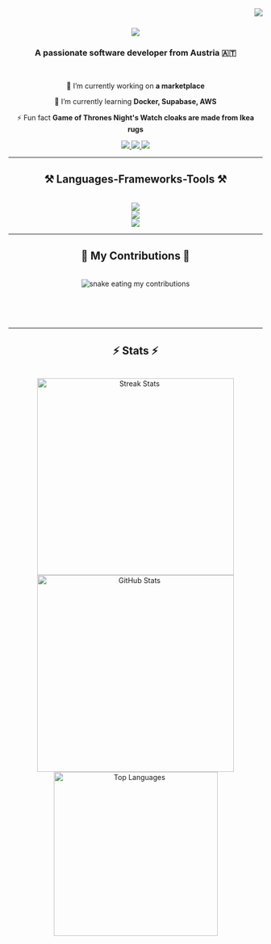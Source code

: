 <img align="right" src="https://visitor-badge.laobi.icu/badge?page_id=cxyeat.cxyeat" />

<h1 align="center">
    <img src="https://readme-typing-svg.herokuapp.com/?font=Righteous&size=35&center=true&vCenter=true&width=500&height=70&duration=4000&lines=Hello+There!+👋;+I'm+Aron+Handan!;" />
</h1>

<h3 align="center">A passionate software developer from Austria 🇦🇹</h3>

<br/>
<div align="center">
 
 🔭 I’m currently working on **a marketplace**
 
 🌱 I’m currently learning **Docker, Supabase, AWS**

⚡ Fun fact **Game of Thrones Night's Watch cloaks are made from Ikea rugs**

 </div>
 
<div align="center"> 
  <a href="mailto:pedro.sales.muniz@gmail.com">
    <img src="https://img.shields.io/badge/Gmail-333333?style=for-the-badge&logo=gmail&logoColor=red" />
  </a>
  <a href="https://linkedin.com/in/pedro-sales-muniz" target="_blank">
    <img src="https://img.shields.io/badge/LinkedIn-0077B5?style=for-the-badge&logo=linkedin&logoColor=white" target="_blank" />
  </a>
  <a href="https://salesp07.github.io" target="_blank">
     <img src="https://img.shields.io/badge/Portfolio-FF5722?style=for-the-badge&logo=todoist&logoColor=white" target="_blank" /> <!-- sqlite, safari, google-chrome are other good icon options -->
  </a>
</div>

 <hr/>
 
<h2 align="center">⚒️ Languages-Frameworks-Tools ⚒️</h2>
<br/>
<div align="center">
    <img src="https://skillicons.dev/icons?i=java,python,c,cpp,cs" />
    <br>
    <img src="https://skillicons.dev/icons?i=html,css,js,ts,react,tailwind,nextjs" />
    <br>
    <img src="https://skillicons.dev/icons?i=mysql,postgresql,mongodb,sqlite" />
</div>

<hr/>

<div align="center">
  <h2>🐍 My Contributions 🐍</h2>
  <br>
  <img alt="snake eating my contributions" src="https://raw.githubusercontent.com/CxYeat/CxYeat/output/github-contribution-grid-snake.svg" />
  
  <br/><br/><br/>
</div>

<hr/>

<h2 align="center">⚡ Stats ⚡</h2>
<br>
<div align="center">
  <img width="390" src="https://github-readme-streak-stats.herokuapp.com/?user=CxYeat&theme=react&border_radius=10" alt="Streak Stats"/>
  <img width="390" src="https://github-readme-stats.vercel.app/api?username=CxYeat&count_private=true&show_icons=true&theme=react&rank_icon=github&border_radius=10" alt="GitHub Stats" />
  <br/>
  <img width="325" src="https://github-readme-stats.vercel.app/api/top-langs/?username=CxYeat&hide=html&langs_count=8&layout=compact&theme=react&border_radius=10" alt="Top Languages" />
</div>


